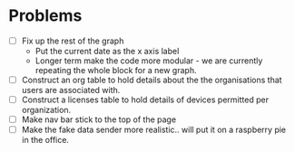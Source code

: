 # Problems
- [ ] Fix up the rest of the graph
  - Put the current date as the x axis label 
  - Longer term make the code more modular - we are currently repeating the whole block for a new graph.
- [ ] Construct an org table to hold details about the the organisations that users are associated with.
- [ ] Construct a licenses table to hold details of devices permitted per organization.
- [ ] Make nav bar stick to the top of the page
- [ ] Make the fake data sender more realistic.. will put it on a raspberry pie in the office.